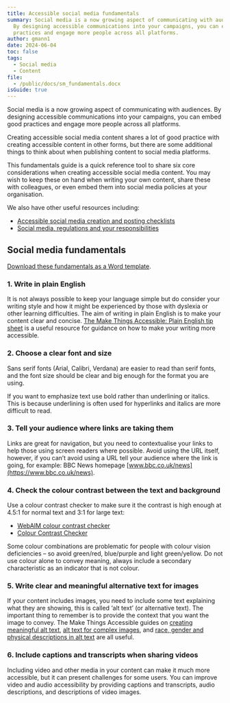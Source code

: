 ```yaml
---
title: Accessible social media fundamentals
summary: Social media is a now growing aspect of communicating with audiences.
  By designing accessible communications into your campaigns, you can embed good
  practices and engage more people across all platforms.
author: gmann1
date: 2024-06-04
toc: false
tags:
  - Social media
  - Content
file:
  - /public/docs/sm_fundamentals.docx
isGuide: true
---
```

Social media is a now growing aspect of communicating with audiences. By designing accessible communications into your campaigns, you can embed good practices and engage more people across all platforms.

Creating accessible social media content shares a lot of good practice with creating accessible content in other forms, but there are some additional things to think about when publishing content to social media platforms.

This fundamentals guide is a quick reference tool to share six core considerations when creating accessible social media content. You may wish to keep these on hand when writing your own content, share these with colleagues, or even embed them into social media policies at your organisation.

We also have other useful resources including:

* [Accessible social media creation and posting checklists](https://www.makethingsaccessible.com/guides/social-media-content-and-publishing-checklists/)
* [Social media, regulations and your responsibilities](https://www.makethingsaccessible.com/guides/social-media-and-your-responsibilities/)

## Social media fundamentals

[Download these fundamentals as a Word template](/docs/sm_fundamentals.docx).

### 1. Write in plain English

It is not always possible to keep your language simple but do consider your writing style and how it might be experienced by those with dyslexia or other learning difficulties. The aim of writing in plain English is to make your content clear and concise. [The Make Things Accessible: Plain English tip sheet](https://www.makethingsaccessible.com/guides/plain-english-tip-sheet/) is a useful resource for guidance on how to make your writing more accessible.

### 2. Choose a clear font and size

Sans serif fonts (Arial, Calibri, Verdana) are easier to read than serif fonts, and the font size should be clear and big enough for the format you are using.

If you want to emphasize text use bold rather than underlining or italics. This is because underlining is often used for hyperlinks and italics are more difficult to read.

### 3. Tell your audience where links are taking them

Links are great for navigation, but you need to contextualise your links to help those using screen readers where possible. Avoid using the URL itself, however, if you can’t avoid using a URL tell your audience where the link is going, for example: BBC News homepage [www.bbc.co.uk/news](https://www.bbc.co.uk/news).

### 4. Check the colour contrast between the text and background

Use a colour contrast checker to make sure it the contrast is high enough at 4.5:1 for normal text and 3:1 for large text:

* [WebAIM colour contrast checker](https://webaim.org/resources/contrastchecker/)
* [Colour Contrast Checker](https://colourcontrast.cc/)

Some colour combinations are problematic for people with colour vision deficiencies – so avoid green/red, blue/purple and light green/yellow. Do not use colour alone to convey meaning, always include a secondary characteristic as an indicator that is not colour.

### 5. Write clear and meaningful alternative text for images

If your content includes images, you need to include some text explaining what they are showing, this is called ‘alt text’ (or alternative text). The important thing to remember is to provide the context that you want the image to convey. The Make Things Accessible guides on [creating meaningful alt text](https://www.makethingsaccessible.com/guides/creating-meaningful-alternative-text/), [alt text for complex images](https://www.makethingsaccessible.com/guides/complex-images-making-sense-for-accessibility/), and [race, gender and physical descriptions in alt text](https://www.makethingsaccessible.com/guides/alternative-text-race-gender-and-physical-descriptions/) are all useful.

### 6. Include captions and transcripts when sharing videos

Including video and other media in your content can make it much more accessible, but it can present challenges for some users. You can improve video and audio accessibility by providing captions and transcripts, audio descriptions, and descriptions of video images.
